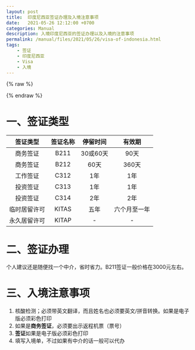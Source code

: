 ```yaml
---
layout: post
title:  印度尼西亚签证办理及入境注意事项
date:   2021-05-26 12:12:00 +0700
categories: Manual
description: 入境印度尼西亚的签证办理以及入境的注意事项
permalink: /manual/files/2021/05/26/visa-of-indonesia.html
tags: 
    - 签证
    - 印度尼西亚
    - Visa
    - 入境
---
```


{% raw %}<div class="post-summary">{% endraw %}

入境印度尼西亚的签证办理以及入境的注意事项。
个人建议还是随便找一个中介，省时省力。B211签证一般价格在3000元左右。

{% raw %}</div>{% endraw %}

<!-- more -->

<style type="text/css">
.post-summary { display: none; }
</style>

# 一、签证类型

| **签证类型** | **签证名称** | **停留时间** | **有效期** |
|:----------:|:------------:|:------------:|:----------:|
| 商务签证 | B211 | 30或60天 | 90天 | 
| 商务签证 | B212 | 60天 | 360天 | 
| 工作签证 | C312 | 1年 | 1年 | 
| 投资签证 | C313 | 1年 | 1年 | 
| 投资签证 | C314 | 2年 | 2年 | 
| 临时居留许可 | KITAS | 五年 | 六个月至一年 | 
| 永久居留许可 | KITAP | - | - | 

# 二、签证办理

个人建议还是随便找一个中介，省时省力。B211签证一般价格在3000元左右。

# 三、入境注意事项

1. 核酸检测；必须带英文翻译，而且姓名也必须要英文/拼音转换。如果是电子版必须彩色打印
2. 如果是**商务签证**，必须要出示返程机票（票号）
3. **签证**如果是电子版必须彩色打印
4. 填写入境单，不过如果有中介的话一般可以代办